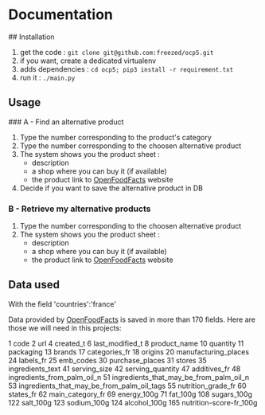 # Documentation

## Installation

1. get the code : `git clone git@github.com:freezed/ocp5.git`
2. if you want, create a dedicated virtualenv
3. adds dependencies : `cd ocp5; pip3 install -r requirement.txt`
4. run it : `./main.py`

## Usage

### A - Find an alternative product

1. Type the number corresponding to the product's category
2. Type the number corresponding to the choosen alternative product
3. The system shows you the product sheet :
     - description
     - a shop where you can buy it (if available)
     - the product link to [OpenFoodFacts][1] website
4. Decide if you want to save the alternative product in DB

### B - Retrieve my alternative products

1. Type the number corresponding to the choosen alternative product
2. The system shows you the product sheet :
     - description
     - a shop where you can buy it (if available)
     - the product link to [OpenFoodFacts][1] website

## Data used

With the field 'countries':'france'

Data provided by [OpenFoodFacts][1] is saved in more than 170 fields. Here are those we will need in this projects:

1	code
2	url
4	created_t
6	last_modified_t
8	product_name
10	quantity
11	packaging
13	brands
17	categories_fr
18	origins
20	manufacturing_places
24	labels_fr
25	emb_codes
30	purchase_places
31	stores
35	ingredients_text
41	serving_size
42	serving_quantity
47	additives_fr
48	ingredients_from_palm_oil_n
51	ingredients_that_may_be_from_palm_oil_n
53	ingredients_that_may_be_from_palm_oil_tags
55	nutrition_grade_fr
60	states_fr
62	main_category_fr
69	energy_100g
71	fat_100g
108	sugars_100g
122	salt_100g
123	sodium_100g
124	alcohol_100g
165	nutrition-score-fr_100g



[1]: https://fr.openfoodfacts.org/ "OpenFoodFacts project"
